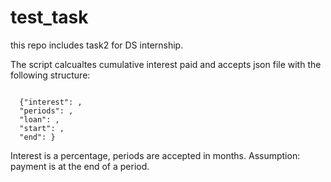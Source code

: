 # test_task
this repo includes task2 for DS internship.

The script calcualtes cumulative interest paid and accepts json file with the following structure:

<code>
  {"interest": , 
  "periods": , 
  "loan": , 
  "start": , 
  "end": }
</code>

Interest is a percentage, periods are accepted in months.
Assumption: payment is at the end of a period.
